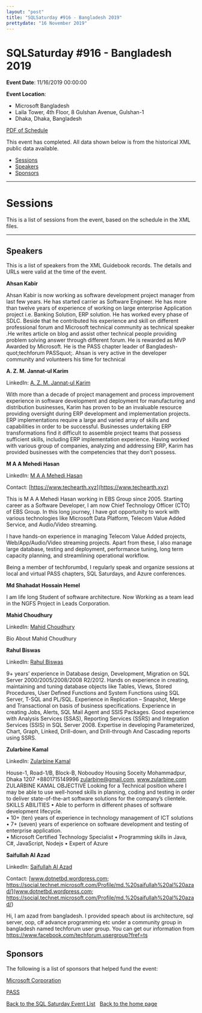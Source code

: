 ```yaml
---
layout: "post" 
title: "SQLSaturday #916 - Bangladesh 2019" 
prettydate: "16 November 2019" 
---
```

# SQLSaturday #916 - Bangladesh 2019
 
**Event Date**: 11/16/2019 00:00:00
 
**Event Location**:
- Microsoft Bangladesh
- Laila Tower, 4th Floor, 8 Gulshan Avenue, Gulshan-1
- Dhaka, Dhaka, Bangladesh
 
<a href="/PDF/0916.pdf">PDF of Schedule</a>
 
This event has completed. All data shown below is from the historical XML public data available.
<ul>
   <li><a href="#sessions">Sessions</a></li>
   <li><a href="#speakers">Speakers</a></li>
   <li><a href="#sponsors">Sponsors</a></li>
</ul>
 
 
----------------------------------------------------------------------------------- 
 
# <a name="sessions"></a>Sessions
This is a list of sessions from the event, based on the schedule in the XML files.
 
----------------------------------------------------------------------------------- 
## <a name="#speakers"></a>Speakers
This is a list of speakers from the XML Guidebook records. The details and URLs were valid at the time of the event.
 
 
**Ahsan Kabir**
 
Ahsan Kabir is now working as software development project manager from last few years. He has started carrier as Software Engineer. He has more than twelve years of experience of working on large enterprise Application project i.e. Banking Solution, ERP solution. He has worked every phase of SDLC. Beside that he contributed his experience and skill on different professional forum and Microsoft technical community as technical speaker .He writes article on blog and assist other technical people providing problem solving answer through different forum. He is rewarded as MVP Awarded by Microsoft. He is the PASS chapter leader of Bangladesh-quot;techforum PASSquot;. Ahsan is very active in the developer community and volunteers his time for technical 
 
**A. Z. M. Jannat-ul Karim**
 
LinkedIn: [A. Z. M. Jannat-ul Karim](http://www.linkedin.com/in/azmkarim)
 
With more than a decade of project management and process improvement experience in software development and deployment for manufacturing and distribution businesses, Karim has proven to be an invaluable resource providing oversight during ERP development and implementation projects. 
ERP implementations require a large and varied array of skills and capabilities in order to be successful.  Businesses undertaking ERP transformations find it difficult to assemble project teams that possess sufficient skills, including ERP implementation experience. Having worked with various group of companies, analyzing and addressing ERP, Karim has provided businesses with the competencies that they don’t possess.
 
**M A A Mehedi Hasan**
 
LinkedIn: [M A A Mehedi Hasan](https://www.linkedin.com/in/m-a-a-mehedi-hasan-0956298a)
 
Contact: [https://www.techearth.xyz](https://www.techearth.xyz)
 
This is M A A Mehedi Hasan working in EBS Group since 2005. Starting career as a Software Developer, I am now Chief Technology Officer (CTO) of EBS Group. In this long journey, I have got opportunity to work with various technologies like Microsoft Data Platform, Telecom Value Added Service, and Audio/Video streaming.

I have hands-on experience in managing Telecom Value Added projects, Web/App/Audio/Video streaming projects. Apart from these, I also manage large database, testing and deployment, performance tuning, long term capacity planning, and streamlining operational workflow.

Being a member of techforumbd,  I regularly speak and organize sessions at local and virtual PASS chapters, SQL Saturdays, and Azure conferences.
 
**Md Shahadat Hossain Hemel**
 
I am life long Student of software architecture. Now Working as a team lead in the NGFS Project in Leads Corporation.
 
**Mahid Choudhury**
 
LinkedIn: [Mahid Choudhury](https://www.linkedin.com/in/mahidcse/)
 
Bio About Mahid Choudhury
 
**Rahul Biswas**
 
LinkedIn: [Rahul Biswas](https://linkedin.com/in/rahul-biswas-77215130)
 
9+ years’ experience in Database design, Development, Migration on SQL Server 2000/2005/2008/2008 R2/2012.
Hands on experience in creating, maintaining and tuning database objects like Tables, Views, Stored Procedures, User Defined Functions and System Functions using SQL Server, T-SQL and PL/SQL.
Experience in Replication – Snapshot, Merge and Transactional on basis of business specifications. 
Experience in creating Jobs, Alerts, SQL Mail Agent and SSIS Packages.
Good experience with Analysis Services (SSAS), Reporting Services (SSRS) and Integration Services (SSIS) in SQL Server 2008.
Expertise in developing Parameterized, Chart, Graph, Linked, Drill-down, and Drill-through And Cascading reports using SSRS.
 
**Zularbine Kamal**
 
LinkedIn: [Zularbine Kamal](https://www.linkedin.com/in/zularbine-kamal-7574222/)
 
House-1, Road-1/B, Block-B,
Noboudoy Housing Soceity
Mohammadpur, Dhaka 1207
		+8801715149996
	zularbine@gmail.com, www.zularbine.com
ZULARBINE KAMAL
OBJECTIVE		Looking for a Technical position where I may be able to use well-honed skills in planning, coding and testing in order to deliver state-of-the-art software solutions for the company’s clientele.
SKILLS  ABILITIES		•	Able to perform in different phases of software development lifecycle.  
•	10+ (ten) years of experience in technology management of ICT solutions
•	7+ (seven) years of experience on software development and testing of enterprise application.  
•	Microsoft Certified Technology Specialist
•	Programming skills in Java, C#, JavaScript, Nodejs
•	Expert of Azure
 
**Saifullah Al Azad**
 
LinkedIn: [Saifullah Al Azad](https://www.linkedin.com/in/saifullah-azad-7a860469)
 
Contact: [www.dotnetbd.wordpress.com; https://social.technet.microsoft.com/Profile/md.%20saifullah%20al%20azad/](www.dotnetbd.wordpress.com; https://social.technet.microsoft.com/Profile/md.%20saifullah%20al%20azad/)
 
Hi,
I am azad from bangladesh. I provided speach about iis architecture, sql server, oop, c# advance programming etc under a community group in bangladesh named techforum user group. You can get our information from https://www.facebook.com/techforum.usergroup?fref=ts
 
 
 
## <a name="sponsors"></a>Sponsors
The following is a list of sponsors that helped fund the event:
 
[Microsoft Corporation](https://www.microsoft.com/en-us/server-cloud/products/sql-server/)
 
[PASS](http://www.pass.org)
 
[Back to the SQL Saturday Event List](/past.html)
&nbsp;
[Back to the home page](/index.html)
